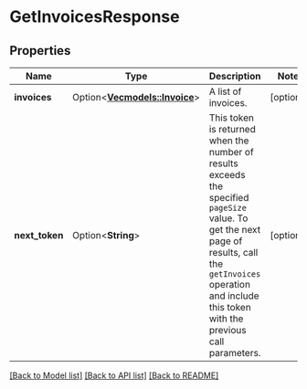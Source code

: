 # GetInvoicesResponse

## Properties

Name | Type | Description | Notes
------------ | ------------- | ------------- | -------------
**invoices** | Option<[**Vec<models::Invoice>**](Invoice.md)> | A list of invoices. | [optional]
**next_token** | Option<**String**> | This token is returned when the number of results exceeds the specified `pageSize` value. To get the next page of results, call the `getInvoices` operation and include this token with the previous call parameters. | [optional]

[[Back to Model list]](../README.md#documentation-for-models) [[Back to API list]](../README.md#documentation-for-api-endpoints) [[Back to README]](../README.md)


